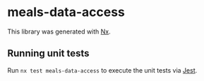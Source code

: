 # meals-data-access

This library was generated with [Nx](https://nx.dev).

## Running unit tests

Run `nx test meals-data-access` to execute the unit tests via [Jest](https://jestjs.io).
